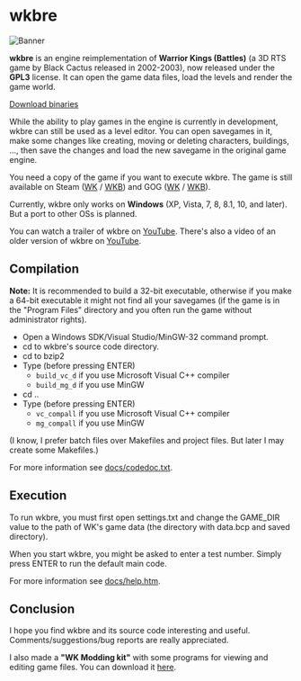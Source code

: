 # wkbre

![Banner](../gh-pages/images/header-bg.jpg)

__wkbre__ is an engine reimplementation of __Warrior Kings (Battles)__ (a 3D RTS game by Black Cactus released in 2002-2003), now released under the __GPL3__ license. It can open the game data files, load the levels and render the game world.

[Download binaries](https://github.com/AdrienTD/wkbre/releases)

While the ability to play games in the engine is currently in development, wkbre can still be used as a level editor. You can open savegames in it, make some changes like creating, moving or deleting characters, buildings, ..., then save the changes and load the new savegame in the original game engine.

You need a copy of the game if you want to execute wkbre. The game is still available on Steam ([WK](http://store.steampowered.com/app/297570) / [WKB](http://store.steampowered.com/app/299070)) and GOG ([WK](https://www.gog.com/game/warrior_kings) / [WKB](https://www.gog.com/game/warrior_kings_battles)).

Currently, wkbre only works on __Windows__ (XP, Vista, 7, 8, 8.1, 10, and later). But a port to other OSs is planned.

You can watch a trailer of wkbre on [YouTube](https://www.youtube.com/watch?v=8agit5vO6cw).
There's also a video of an older version of wkbre on [YouTube](https://www.youtube.com/watch?v=K2LLjLelEJA).

## Compilation
__Note:__ It is recommended to build a 32-bit executable, otherwise if you make a 64-bit executable it might not find all your savegames (if the game is in the "Program Files" directory and you often run the game without administrator rights).
* Open a Windows SDK/Visual Studio/MinGW-32 command prompt.
* cd to wkbre's source code directory.
* cd to bzip2
* Type (before pressing ENTER)
  * `build_vc_d` if you use Microsoft Visual C++ compiler
  * `build_mg_d` if you use MinGW
* cd ..
* Type (before pressing ENTER)
  * `vc_compall` if you use Microsoft Visual C++ compiler
  * `mg_compall` if you use MinGW

(I know, I prefer batch files over Makefiles and project files. But later I may create some Makefiles.)

For more information see [docs/codedoc.txt](docs/codedoc.txt).

## Execution
To run wkbre, you must first open settings.txt and change the GAME_DIR value to the path of WK's game data (the directory with data.bcp and saved directory).

When you start wkbre, you might be asked to enter a test number. Simply press ENTER to run the default main code.

For more information see [docs/help.htm](docs/help.htm).

## Conclusion
I hope you find wkbre and its source code interesting and useful. Comments/suggestions/bug reports are really appreciated.

I also made a __"WK Modding kit"__ with some programs for viewing and editing game files. You can download it [here](https://github.com/AdrienTD/wktools).

